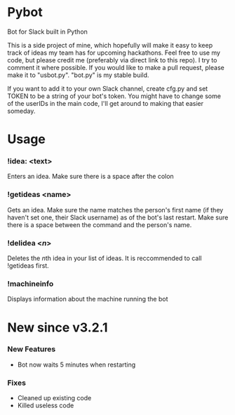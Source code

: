 # Pybot
Bot for Slack built in Python

This is a side project of mine, which hopefully will make it easy to keep track of ideas my team has for upcoming hackathons.
Feel free to use my code, but please credit me (preferably via direct link to this repo). I try to comment it where possible.
If you would like to make a pull request, please make it to "usbot.py". "bot.py" is my stable build.

If you want to add it to your own Slack channel, create cfg.py and set TOKEN to be a string of your bot's token. You might have to change some of the userIDs in the main code, I'll get around to making that easier someday.

# Usage

### !idea: \<text\>

Enters an idea. Make sure there is a space after the colon


### !getideas \<name\>

Gets an idea. Make sure the name matches the person's first name (if they haven't set one, their Slack username) as of the bot's last restart.
Make sure there is a space between the command and the person's name.


### !delidea \<*n*\>

Deletes the *n*th idea in your list of ideas. It is reccommended to call !getideas first.

### !machineinfo

Displays information about the machine running the bot

# New since v3.2.1

### New Features
* Bot now waits 5 minutes when restarting

### Fixes
* Cleaned up existing code
* Killed useless code